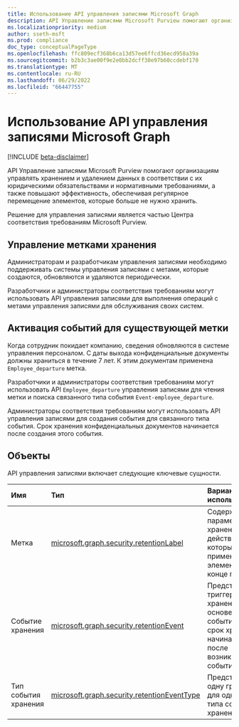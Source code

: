 ```yaml
---
title: Использование API управления записями Microsoft Graph
description: API Управление записями Microsoft Purview помогают организациям управлять хранением и удалением данных в соответствии с их юридическими обязательствами и нормативными требованиями, а также повышают эффективность, обеспечивая регулярное перемещение элементов, которые больше не нужно хранить.
ms.localizationpriority: medium
author: sseth-msft
ms.prod: compliance
doc_type: conceptualPageType
ms.openlocfilehash: ffc809ecf368b6ca13d57ee6ffcd36ecd958a39a
ms.sourcegitcommit: b2b3c3ae00f9e2e0bb2dcff30e97b60ccdebf170
ms.translationtype: MT
ms.contentlocale: ru-RU
ms.lasthandoff: 06/29/2022
ms.locfileid: "66447755"
---
```

# <a name="use-the-microsoft-graph-records-management-apis"></a>Использование API управления записями Microsoft Graph

[!INCLUDE [beta-disclaimer](../../includes/beta-disclaimer.md)]

API Управление записями Microsoft Purview помогают организациям управлять хранением и удалением данных в соответствии с их юридическими обязательствами и нормативными требованиями, а также повышают эффективность, обеспечивая регулярное перемещение элементов, которые больше не нужно хранить.

Решение для управления записями является частью Центра соответствия требованиям Microsoft Purview.

## <a name="manage-retention-labels"></a>Управление метками хранения
Администраторам и разработчикам управления записями необходимо поддерживать системы управления записями с метами, которые создаются, обновляются и удаляются периодически.

Разработчики и администраторы соответствия требованиям могут использовать API управления записями для выполнения операций с метами управления записями для обслуживания своих систем.

## <a name="trigger-events-for-an-existing-label"></a>Активация событий для существующей метки
Когда сотрудник покидает компанию, сведения обновляются в системе управления персоналом. С даты выхода конфиденциальные документы должны храниться в течение 7 лет. К этим документам применена `Employee_departure` метка.

Разработчики и администраторы соответствия требованиям могут использовать API `Employee_departure` управления записями для чтения метки и поиска связанного типа события `Event-employee_departure`.

Администраторы соответствия требованиям могут использовать API управления записями для создания события для связанного типа события. Срок хранения конфиденциальных документов начинается после создания этого события.

## <a name="entities"></a>Объекты
API управления записями включает следующие ключевые сущности.

| Имя | Тип       | Вариант использования |
|:-|:-|:-|
| Метка | [microsoft.graph.security.retentionLabel](../resources/security-retentionlabel.md) | Содержит параметры хранения и действия, которые можно применить к элементу в конце периода. |
| Событие хранения | [microsoft.graph.security.retentionEvent](../resources/security-retentionevent.md) | Представляет триггер для хранения на основе событий, когда срок хранения начинается после возникновения события. |
| Тип события хранения | [microsoft.graph.security.retentionEventType](../resources/security-retentioneventtype.md) | Представляет одну группу для одного типа событий хранения. |
